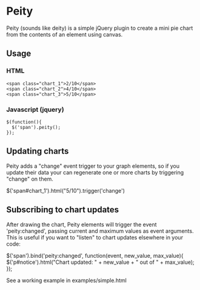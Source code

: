 # Peity

Peity (sounds like deity) is a simple jQuery plugin to create a mini pie chart from the contents of an element using canvas.

## Usage


### HTML

    <span class="chart_1">2/10</span> 
    <span class="chart_2">4/10</span> 
    <span class="chart_3">5/10</span> 

### Javascript (jquery)

    $(function(){
      $('span').peity();
    });

## Updating charts

Peity adds a "change" event trigger to your graph elements, so if you update their data your can regenerate one or more charts by triggering "change" on them.

   $('span#chart_1').html("5/10").trigger('change')
   
## Subscribing to chart updates

After drawing the chart, Peity elements will trigger the event 'peity:changed', passing current and maximum values as event arguments. This is useful if you want to "listen" to chart updates elsewhere in your code:

   $('span').bind('peity:changed', function(event, new_value, max_value){
     $('p#notice').html("Chart updated: " + new_value + " out of " + max_value);
   });
   
See a working example in examples/simple.html
    